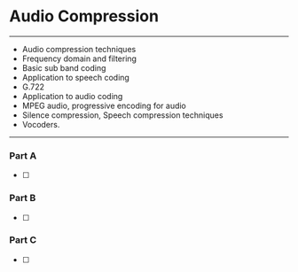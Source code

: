 # Audio Compression
---
- Audio compression techniques
- Frequency domain and filtering
- Basic sub band coding
- Application to speech coding
- G.722
- Application to audio coding
- MPEG audio, progressive encoding for audio
- Silence compression, Speech compression techniques
- Vocoders.
---
### Part A
- [ ] 

### Part B
- [ ] 

### Part C
- [ ] 
